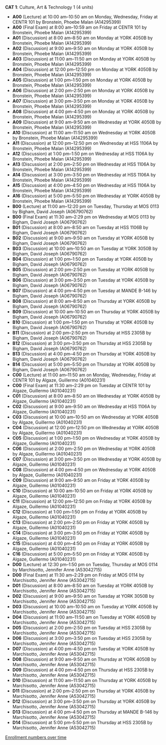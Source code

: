 **CAT 1**: Culture, Art & Technology 1 (4 units)

- **A00** (Lecture) at 10:00 am–10:50 am on Monday, Wednesday, Friday at CENTR 101 by Bronstein, Phoebe Malan (A14295399)
- **A00** (Final Exam) at 8:00 am–10:59 am on Friday at CENTR 101 by Bronstein, Phoebe Malan (A14295399)
- **A01** (Discussion) at 8:00 am–8:50 am on Monday at YORK 4050B by Bronstein, Phoebe Malan (A14295399)
- **A02** (Discussion) at 9:00 am–9:50 am on Monday at YORK 4050B by Bronstein, Phoebe Malan (A14295399)
- **A03** (Discussion) at 11:00 am–11:50 am on Monday at YORK 4050B by Bronstein, Phoebe Malan (A14295399)
- **A04** (Discussion) at 12:00 pm–12:50 pm on Monday at YORK 4050B by Bronstein, Phoebe Malan (A14295399)
- **A05** (Discussion) at 1:00 pm–1:50 pm on Monday at YORK 4050B by Bronstein, Phoebe Malan (A14295399)
- **A06** (Discussion) at 2:00 pm–2:50 pm on Monday at YORK 4050B by Bronstein, Phoebe Malan (A14295399)
- **A07** (Discussion) at 3:00 pm–3:50 pm on Monday at YORK 4050B by Bronstein, Phoebe Malan (A14295399)
- **A08** (Discussion) at 4:00 pm–4:50 pm on Monday at YORK 4050B by Bronstein, Phoebe Malan (A14295399)
- **A09** (Discussion) at 9:00 am–9:50 am on Wednesday at YORK 4050B by Bronstein, Phoebe Malan (A14295399)
- **A10** (Discussion) at 11:00 am–11:50 am on Wednesday at YORK 4050B by Bronstein, Phoebe Malan (A14295399)
- **A11** (Discussion) at 12:00 pm–12:50 pm on Wednesday at HSS 1106A by Bronstein, Phoebe Malan (A14295399)
- **A12** (Discussion) at 1:00 pm–1:50 pm on Wednesday at HSS 1106A by Bronstein, Phoebe Malan (A14295399)
- **A13** (Discussion) at 2:00 pm–2:50 pm on Wednesday at HSS 1106A by Bronstein, Phoebe Malan (A14295399)
- **A14** (Discussion) at 3:00 pm–3:50 pm on Wednesday at HSS 1106A by Bronstein, Phoebe Malan (A14295399)
- **A15** (Discussion) at 4:00 pm–4:50 pm on Wednesday at HSS 1106A by Bronstein, Phoebe Malan (A14295399)
- **A16** (Discussion) at 5:00 pm–5:50 pm on Wednesday at YORK 4050B by Bronstein, Phoebe Malan (A14295399)
- **B00** (Lecture) at 11:00 am–12:20 pm on Tuesday, Thursday at MOS 0113 by Bigham, David Joseph (A06790762)
- **B00** (Final Exam) at 11:30 am–2:29 pm on Wednesday at MOS 0113 by Bigham, David Joseph (A06790762)
- **B01** (Discussion) at 8:00 am–8:50 am on Tuesday at HSS 1106B by Bigham, David Joseph (A06790762)
- **B02** (Discussion) at 9:00 am–9:50 am on Tuesday at YORK 4050B by Bigham, David Joseph (A06790762)
- **B03** (Discussion) at 10:00 am–10:50 am on Tuesday at YORK 3050B by Bigham, David Joseph (A06790762)
- **B04** (Discussion) at 1:00 pm–1:50 pm on Tuesday at YORK 4050B by Bigham, David Joseph (A06790762)
- **B05** (Discussion) at 2:00 pm–2:50 pm on Tuesday at YORK 4050B by Bigham, David Joseph (A06790762)
- **B06** (Discussion) at 3:00 pm–3:50 pm on Tuesday at YORK 4050B by Bigham, David Joseph (A06790762)
- **B07** (Discussion) at 4:00 pm–4:50 pm on Tuesday at MANDE B-146 by Bigham, David Joseph (A06790762)
- **B08** (Discussion) at 8:00 am–8:50 am on Thursday at YORK 4050B by Bigham, David Joseph (A06790762)
- **B09** (Discussion) at 10:00 am–10:50 am on Thursday at YORK 4050B by Bigham, David Joseph (A06790762)
- **B10** (Discussion) at 1:00 pm–1:50 pm on Thursday at YORK 4050B by Bigham, David Joseph (A06790762)
- **B11** (Discussion) at 2:00 pm–2:50 pm on Thursday at HSS 2305B by Bigham, David Joseph (A06790762)
- **B12** (Discussion) at 3:00 pm–3:50 pm on Thursday at HSS 2305B by Bigham, David Joseph (A06790762)
- **B13** (Discussion) at 4:00 pm–4:50 pm on Thursday at YORK 4050B by Bigham, David Joseph (A06790762)
- **B14** (Discussion) at 5:00 pm–5:50 pm on Thursday at YORK 4050B by Bigham, David Joseph (A06790762)
- **C00** (Lecture) at 11:00 am–11:50 am on Monday, Wednesday, Friday at CENTR 101 by Algaze, Guillermo (A01040231)
- **C00** (Final Exam) at 11:30 am–2:29 pm on Tuesday at CENTR 101 by Algaze, Guillermo (A01040231)
- **C01** (Discussion) at 8:00 am–8:50 am on Wednesday at YORK 4050B by Algaze, Guillermo (A01040231)
- **C02** (Discussion) at 9:00 am–9:50 am on Wednesday at HSS 1106A by Algaze, Guillermo (A01040231)
- **C03** (Discussion) at 10:00 am–10:50 am on Wednesday at YORK 4050B by Algaze, Guillermo (A01040231)
- **C04** (Discussion) at 12:00 pm–12:50 pm on Wednesday at YORK 4050B by Algaze, Guillermo (A01040231)
- **C05** (Discussion) at 1:00 pm–1:50 pm on Wednesday at YORK 4050B by Algaze, Guillermo (A01040231)
- **C06** (Discussion) at 2:00 pm–2:50 pm on Wednesday at YORK 4050B by Algaze, Guillermo (A01040231)
- **C07** (Discussion) at 3:00 pm–3:50 pm on Wednesday at YORK 4050B by Algaze, Guillermo (A01040231)
- **C08** (Discussion) at 4:00 pm–4:50 pm on Wednesday at YORK 4050B by Algaze, Guillermo (A01040231)
- **C09** (Discussion) at 9:00 am–9:50 am on Friday at YORK 4050B by Algaze, Guillermo (A01040231)
- **C10** (Discussion) at 10:00 am–10:50 am on Friday at YORK 4050B by Algaze, Guillermo (A01040231)
- **C11** (Discussion) at 12:00 pm–12:50 pm on Friday at YORK 4050B by Algaze, Guillermo (A01040231)
- **C12** (Discussion) at 1:00 pm–1:50 pm on Friday at YORK 4050B by Algaze, Guillermo (A01040231)
- **C13** (Discussion) at 2:00 pm–2:50 pm on Friday at YORK 4050B by Algaze, Guillermo (A01040231)
- **C14** (Discussion) at 3:00 pm–3:50 pm on Friday at YORK 4050B by Algaze, Guillermo (A01040231)
- **C15** (Discussion) at 4:00 pm–4:50 pm on Friday at YORK 4050B by Algaze, Guillermo (A01040231)
- **C16** (Discussion) at 5:00 pm–5:50 pm on Friday at YORK 4050B by Algaze, Guillermo (A01040231)
- **D00** (Lecture) at 12:30 pm–1:50 pm on Tuesday, Thursday at MOS 0114 by Marchisotto, Jennifer Anne (A53042715)
- **D00** (Final Exam) at 11:30 am–2:29 pm on Friday at MOS 0114 by Marchisotto, Jennifer Anne (A53042715)
- **D01** (Discussion) at 8:00 am–8:50 am on Tuesday at YORK 4050B by Marchisotto, Jennifer Anne (A53042715)
- **D02** (Discussion) at 9:00 am–9:50 am on Tuesday at YORK 3050B by Marchisotto, Jennifer Anne (A53042715)
- **D03** (Discussion) at 10:00 am–10:50 am on Tuesday at YORK 4050B by Marchisotto, Jennifer Anne (A53042715)
- **D04** (Discussion) at 11:00 am–11:50 am on Tuesday at YORK 4050B by Marchisotto, Jennifer Anne (A53042715)
- **D05** (Discussion) at 2:00 pm–2:50 pm on Tuesday at HSS 2305B by Marchisotto, Jennifer Anne (A53042715)
- **D06** (Discussion) at 3:00 pm–3:50 pm on Tuesday at HSS 2305B by Marchisotto, Jennifer Anne (A53042715)
- **D07** (Discussion) at 4:00 pm–4:50 pm on Tuesday at YORK 4050B by Marchisotto, Jennifer Anne (A53042715)
- **D08** (Discussion) at 9:00 am–9:50 am on Thursday at YORK 4050B by Marchisotto, Jennifer Anne (A53042715)
- **D09** (Discussion) at 4:00 pm–4:50 pm on Thursday at HSS 2305B by Marchisotto, Jennifer Anne (A53042715)
- **D10** (Discussion) at 11:00 am–11:50 am on Thursday at YORK 4050B by Marchisotto, Jennifer Anne (A53042715)
- **D11** (Discussion) at 2:00 pm–2:50 pm on Thursday at YORK 4050B by Marchisotto, Jennifer Anne (A53042715)
- **D12** (Discussion) at 3:00 pm–3:50 pm on Thursday at YORK 4050B by Marchisotto, Jennifer Anne (A53042715)
- **D13** (Discussion) at 4:00 pm–4:50 pm on Thursday at MANDE B-146 by Marchisotto, Jennifer Anne (A53042715)
- **D14** (Discussion) at 5:00 pm–5:50 pm on Thursday at HSS 2305B by Marchisotto, Jennifer Anne (A53042715)

[Enrollment numbers over time](./CAT1.tsv)
